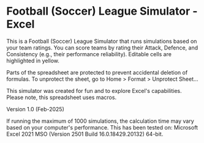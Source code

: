 # Football (Soccer) League Simulator - Excel

This is a Football (Soccer) League Simulator that runs simulations based on your team ratings.
You can score teams by rating their Attack, Defence, and Consistency (e.g., their performance reliability). Editable cells are highlighted in yellow.

Parts of the spreadsheet are protected to prevent accidental deletion of formulas. To unprotect the sheet, go to Home > Format > Unprotect Sheet…

This simulator was created for fun and to explore Excel's capabilities.
Please note, this spreadsheet uses macros.

Version 1.0 (Feb-2025)

If running the maximum of 1000 simulations, the calculation time may vary based on your computer's performance.
This has been tested on: Microsoft Excel 2021 MSO (Version 2501 Build 16.0.18429.20132) 64-bit.
